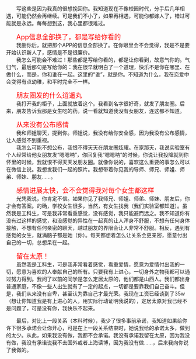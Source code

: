 
&emsp;&emsp;写这些是因为我真的很想挽回你。我知道现在不像校园时代，分手后几年相遇，可能仍然会再继续。可是我们不小了，如果再相遇，可能你都嫁人了，错过可能就是永远。每每想到这，我心里都很难过。  

&emsp;&emsp;<font color=red size=4>App信息全部换了，都是写给你看的</font>  
&emsp;&emsp;我删你后，就把那个APP的信息全部换了。在你眼里会不会觉得，我是不是要开始认识新人了，感情是不是很廉价。  
&emsp;&emsp;我怎么可能会不难过！那些都是写给你看的，都是让你看到，故意气你的。气归气，最后那句是写给你的：我在很早就明白了一个道理，快乐不是你在哪里、在做什么，而是，你和谁在一起。这里的“谁”，就是你。不知道为什么，我在恋爱中会变得有点幼稚，和平时完全不一样。

&emsp;&emsp;<font color=red size=4>朋友圈发的什么逍遥丸</font>  
&emsp;&emsp;我打开我的柜子，上面就放着这个。我看到名字很好奇，就发了朋友圈。后来，朋友告诉我那是女生吃的药，说一看就知道我没有女朋友，连这都不知道。  

&emsp;&emsp;<font color=red size=4>从来没有公布感情</font>  
&emsp;&emsp;我和师姐聊天，提到你。师姐说，我没有给你安全感，因为我没有公布感情，让人感觉不到重视。  
&emsp;&emsp;我怎么可能不想公布，我恨不得天天在朋友圈炫耀。在家那天，我说实验室有个人经常给他女朋友发“嗯嗯呐”，你回复我“嗯嗯呐”的时候，你说让我投降就到你怀里的时候，我就恨不得天天发朋友圈。就像你说的，喜欢这么重要的事怎么可以在微信上说。我想发我们一起的照片。我想带着你见我的导师、师兄、师姐、师弟、师妹、朋友……。

&emsp;&emsp;<font color=red size=4>感情进展太快，会不会觉得我对每个女生都这样</font>  
&emsp;&emsp;光凭我说，你肯定不信。如果你见了我师兄、师姐、师弟、师妹、朋友后，你才会有答案。的确，学校女生很多，当然，有女生找我（我们实验室都知道）。虽然我是工科生，可是我非常看重感觉，没有感觉，我只能避而远之。我不知道你有没有过这样的感觉，和没感觉的异性在一起真的让人浑身不舒服，不想有任何身体接触，不想有任何亲密的聊天，越过朋友的界限会让人非常不舒服。相反，遇到有感觉的女生，就满脑子都是她（你）。每天都想着怎么让关系会更亲密，愿意付出自己的一切，总想呆在一起。  

&emsp;&emsp;<font color=red size=4>留在太原！</font>  
&emsp;&emsp;虽然我是工科生，可是我非常看着感觉，看重爱情，愿意为爱情付出我的一切，愿意为喜欢的人奉献自己的所有。只要我有上进心，一切身外之物我都可以通过努力得到。我问了以前的同学是怎么定居太原的，他们都是山西人。我们都出身普通家庭，不像一些人出生就有了一定的起点，一切都是要靠我们自己奋斗。但是，我们从来没有自卑，甚至认为靠自己才最光荣。我现在工资已经谈到了35w（想让你知道我是有上进心的人，用实际行动证明我说的），定居太原对我已经不是问题了，可是没有你，我快乐不起来。  

&emsp;&emsp;最后，对比上一段关系（本科时候），我少了很多事前承诺，我知道如果给你许下很多承诺会让你开心，可是在上一段关系结束时，她说我给的承诺太多，做到的太少。从此，如果我没有做，我都不会承诺。我没有承诺我留在太原，因为我没有做，我没有承诺说我不去国外或者上海读博，因为我没有做……，后来我向你说了我做的。
